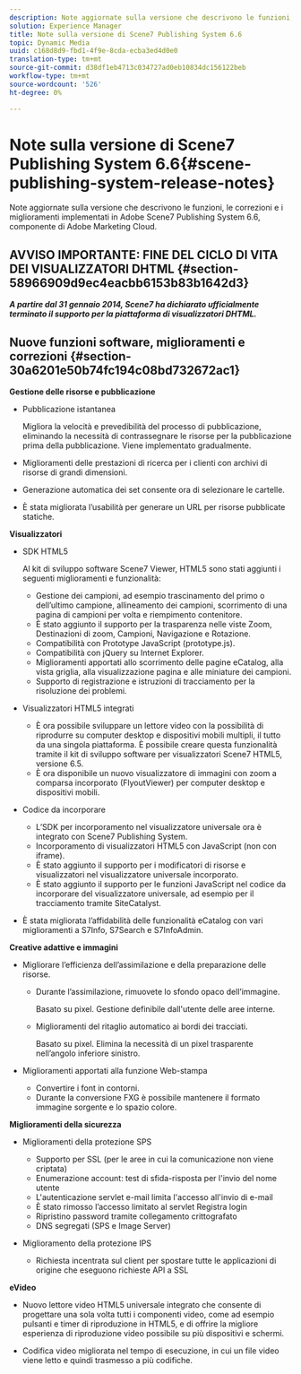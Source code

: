 ```yaml
---
description: Note aggiornate sulla versione che descrivono le funzioni, le correzioni e i miglioramenti implementati in Adobe Scene7 Publishing System 6.6, componente di  Adobe Marketing Cloud.
solution: Experience Manager
title: Note sulla versione di Scene7 Publishing System 6.6
topic: Dynamic Media
uuid: c168d8d9-fbd1-4f9e-8cda-ecba3ed4d0e0
translation-type: tm+mt
source-git-commit: d38df1eb4713c034727ad0eb10834dc156122beb
workflow-type: tm+mt
source-wordcount: '526'
ht-degree: 0%

---
```



# Note sulla versione di Scene7 Publishing System 6.6{#scene-publishing-system-release-notes}

Note aggiornate sulla versione che descrivono le funzioni, le correzioni e i miglioramenti implementati in Adobe Scene7 Publishing System 6.6, componente di  Adobe Marketing Cloud.

## AVVISO IMPORTANTE: FINE DEL CICLO DI VITA DEI VISUALIZZATORI DHTML {#section-58966909d9ec4eacbb6153b83b1642d3}

***A partire dal 31 gennaio 2014, Scene7 ha dichiarato ufficialmente terminato il supporto per la piattaforma di visualizzatori DHTML.***

## Nuove funzioni software, miglioramenti e correzioni {#section-30a6201e50b74fc194c08bd732672ac1}

**Gestione delle risorse e pubblicazione**

* Pubblicazione istantanea

   Migliora la velocità e prevedibilità del processo di pubblicazione, eliminando la necessità di contrassegnare le risorse per la pubblicazione prima della pubblicazione. Viene implementato gradualmente.

* Miglioramenti delle prestazioni di ricerca per i clienti con archivi di risorse di grandi dimensioni.
* Generazione automatica dei set consente ora di selezionare le cartelle.
* È stata migliorata l’usabilità per generare un URL per risorse pubblicate statiche.

**Visualizzatori**

* SDK HTML5

   Al kit di sviluppo software Scene7 Viewer, HTML5 sono stati aggiunti i seguenti miglioramenti e funzionalità:

   * Gestione dei campioni, ad esempio trascinamento del primo o dell’ultimo campione, allineamento dei campioni, scorrimento di una pagina di campioni per volta e riempimento contenitore.
   * È stato aggiunto il supporto per la trasparenza nelle viste Zoom, Destinazioni di zoom, Campioni, Navigazione e Rotazione.
   * Compatibilità con Prototype JavaScript (prototype.js).
   * Compatibilità con jQuery su Internet Explorer.
   * Miglioramenti apportati allo scorrimento delle pagine eCatalog, alla vista griglia, alla visualizzazione pagina e alle miniature dei campioni.
   * Supporto di registrazione e istruzioni di tracciamento per la risoluzione dei problemi.

* Visualizzatori HTML5 integrati

   * È ora possibile sviluppare un lettore video con la possibilità di riprodurre su computer desktop e dispositivi mobili multipli, il tutto da una singola piattaforma. È possibile creare questa funzionalità tramite il kit di sviluppo software per visualizzatori Scene7 HTML5, versione 6.5.
   * È ora disponibile un nuovo visualizzatore di immagini con zoom a comparsa incorporato (FlyoutViewer) per computer desktop e dispositivi mobili.

* Codice da incorporare

   * L’SDK per incorporamento nel visualizzatore universale ora è integrato con Scene7 Publishing System.
   * Incorporamento di visualizzatori HTML5 con JavaScript (non con iframe).
   * È stato aggiunto il supporto per i modificatori di risorse e visualizzatori nel visualizzatore universale incorporato.
   * È stato aggiunto il supporto per le funzioni JavaScript nel codice da incorporare del visualizzatore universale, ad esempio per il tracciamento tramite SiteCatalyst.

* È stata migliorata l’affidabilità delle funzionalità eCatalog con vari miglioramenti a S7Info, S7Search e S7InfoAdmin.

**Creative adattive e immagini**

* Migliorare l’efficienza dell’assimilazione e della preparazione delle risorse.

   * Durante l’assimilazione, rimuovete lo sfondo opaco dell’immagine.

      Basato su pixel. Gestione definibile dall&#39;utente delle aree interne.
   * Miglioramenti del ritaglio automatico ai bordi dei tracciati.

      Basato su pixel. Elimina la necessità di un pixel trasparente nell’angolo inferiore sinistro.

* Miglioramenti apportati alla funzione Web-stampa

   * Convertire i font in contorni.
   * Durante la conversione FXG è possibile mantenere il formato immagine sorgente e lo spazio colore.

**Miglioramenti della sicurezza**

* Miglioramenti della protezione SPS

   * Supporto per SSL (per le aree in cui la comunicazione non viene criptata)
   * Enumerazione account: test di sfida-risposta per l&#39;invio del nome utente
   * L&#39;autenticazione servlet e-mail limita l&#39;accesso all&#39;invio di e-mail
   * È stato rimosso l’accesso limitato al servlet Registra login
   * Ripristino password tramite collegamento crittografato
   * DNS segregati (SPS e Image Server)

* Miglioramento della protezione IPS

   * Richiesta incentrata sul client per spostare tutte le applicazioni di origine che eseguono richieste API a SSL

**eVideo**

* Nuovo lettore video HTML5 universale integrato che consente di progettare una sola volta tutti i componenti video, come ad esempio pulsanti e timer di riproduzione in HTML5, e di offrire la migliore esperienza di riproduzione video possibile su più dispositivi e schermi.

<!--   See [About using HTML5 video](http://help.adobe.com/en_US/scene7/using/WS98ca2e6790647c064dcc4e2c1399dadca0f-8000.html). -->

* Codifica video migliorata nel tempo di esecuzione, in cui un file video viene letto e quindi trasmesso a più codifiche.

